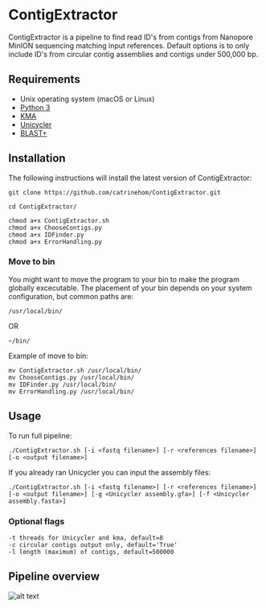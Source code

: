 # ContigExtractor

ContigExtractor is a pipeline to find read ID's from contigs from Nanopore MinION sequencing matching input references. 
Default options is to only include ID's from circular contig assemblies and contigs under 500,000 bp. 

## Requirements
- Unix operating system (macOS or Linux)
- [Python 3](https://www.python.org)
- [KMA](https://bitbucket.org/genomicepidemiology/kma/src/master/) 
- [Unicycler](https://github.com/rrwick/Unicycler/) 
- [BLAST+](https://www.ncbi.nlm.nih.gov/books/NBK279671/) 

## Installation

The following instructions will install the latest version of ContigExtractor:

```
git clone https://github.com/catrinehom/ContigExtractor.git

cd ContigExtractor/

chmod a+x ContigExtractor.sh
chmod a+x ChooseContigs.py
chmod a+x IDFinder.py
chmod a+x ErrorHandling.py
```

### Move to bin 
You might want to move the program to your bin to make the program globally excecutable. 
The placement of your bin depends on your system configuration, but common paths are:

```
/usr/local/bin/
```
OR
```
~/bin/
```

Example of move to bin:

```
mv ContigExtractor.sh /usr/local/bin/
mv ChooseContigs.py /usr/local/bin/
mv IDFinder.py /usr/local/bin/
mv ErrorHandling.py /usr/local/bin/
```

## Usage

To run full pipeline:

```
./ContigExtractor.sh [-i <fastq filename>] [-r <references filename>] [-o <output filename>]
```

If you already ran Unicycler you can input the assembly files:
```
./ContigExtractor.sh [-i <fastq filename>] [-r <references filename>] [-o <output filename>] [-g <Unicycler assembly.gfa>] [-f <Unicycler assembly.fasta>]
```

### Optional flags
```
-t threads for Unicycler and kma, default=8
-c circular contigs output only, default='True'
-l length (maximum) of contigs, default=500000
```

## Pipeline overview

![alt text](https://github.com/catrinehom/ContigIdentifyer/blob/master/ContigExtractor.png)
